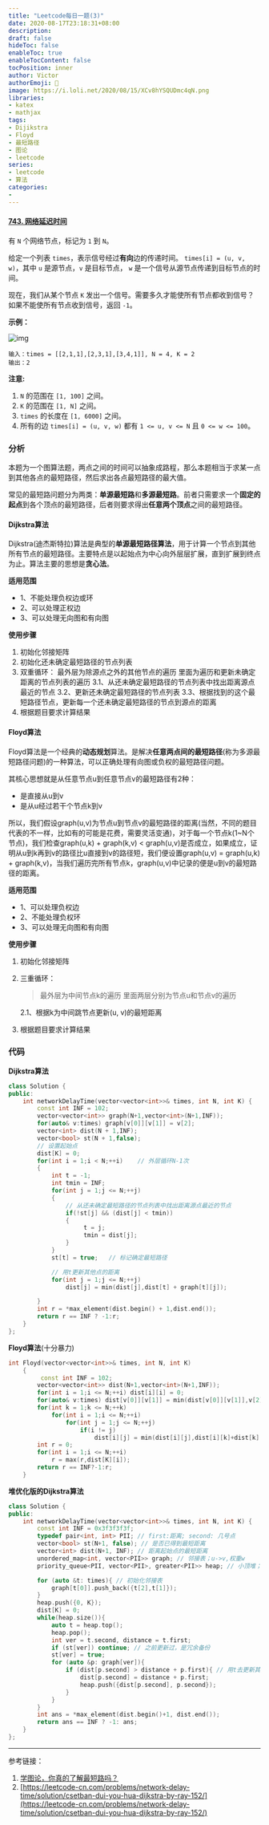 ```yaml
---
title: "Leetcode每日一题(3)"
date: 2020-08-17T23:18:31+08:00
description:
draft: false
hideToc: false
enableToc: true
enableTocContent: false
tocPosition: inner
author: Victor
authorEmoji: 👻
image: https://i.loli.net/2020/08/15/XCv8hYSQUDmc4qN.png
libraries:
- katex
- mathjax
tags:
- Dijikstra
- Floyd
- 最短路径
- 图论
- leetcode
series:
- leetcode
- 算法
categories:
-
---
```




#### [743. 网络延迟时间](https://leetcode-cn.com/problems/network-delay-time/)

有 `N` 个网络节点，标记为 `1` 到 `N`。

给定一个列表 `times`，表示信号经过**有向**边的传递时间。 `times[i] = (u, v, w)`，其中 `u` 是源节点，`v` 是目标节点， `w` 是一个信号从源节点传递到目标节点的时间。

现在，我们从某个节点 `K` 发出一个信号。需要多久才能使所有节点都收到信号？如果不能使所有节点收到信号，返回 `-1`。

 

**示例：**

![img](https://assets.leetcode.com/uploads/2019/05/23/931_example_1.png)

```
输入：times = [[2,1,1],[2,3,1],[3,4,1]], N = 4, K = 2
输出：2
```

 

**注意:**

1. `N` 的范围在 `[1, 100]` 之间。
2. `K` 的范围在 `[1, N]` 之间。
3. `times` 的长度在 `[1, 6000]` 之间。
4. 所有的边 `times[i] = (u, v, w)` 都有 `1 <= u, v <= N` 且 `0 <= w <= 100`。

### 分析

本题为一个图算法题，两点之间的时间可以抽象成路程，那么本题相当于求某一点到其他各点的最短路径，然后求出各点最短路径的最大值。

常见的最短路问题分为两类：**单源最短路**和**多源最短路**。前者只需要求一个**固定的起点**到各个顶点的最短路径，后者则要求得出**任意两个顶点**之间的最短路径。

#### Dijkstra算法

Dijkstra(迪杰斯特拉)算法是典型的**单源最短路径算法**，用于计算一个节点到其他所有节点的最短路径。主要特点是以起始点为中心向外层层扩展，直到扩展到终点为止。算法主要的思想是**贪心法**。

**适用范围**

- 1、不能处理负权边或环
- 2、可以处理正权边
- 3、可以处理无向图和有向图

**使用步骤**

1. 初始化邻接矩阵
2. 初始化还未确定最短路径的节点列表
3. 双重循环：
   最外层为除源点之外的其他节点的遍历
   里面为遍历和更新未确定距离的节点列表的遍历
   3.1、从还未确定最短路径的节点列表中找出距离源点最近的节点
   3.2、更新还未确定最短路径的节点列表
   3.3、根据找到的这个最短路径节点，更新每一个还未确定最短路径的节点到源点的距离
4. 根据题目要求计算结果

#### Floyd算法

Floyd算法是一个经典的**动态规划**算法。是解决**任意两点间的最短路径**(称为多源最短路径问题)的一种算法，可以正确处理有向图或负权的最短路径问题。

其核心思想就是从任意节点u到任意节点v的最短路径有2种：

- 是直接从u到v
- 是从u经过若干个节点k到v

所以，我们假设graph(u,v)为节点u到节点v的最短路径的距离(当然，不同的题目代表的不一样，比如有的可能是花费，需要灵活变通)，对于每一个节点k(1~N个节点)，我们检查graph(u,k) + graph(k,v) < graph(u,v)是否成立，如果成立，证明从u到k再到v的路径比u直接到v的路径短，我们便设置graph(u,v) = graph(u,k) + graph(k,v)，当我们遍历完所有节点k，graph(u,v)中记录的便是u到v的最短路径的距离。

**适用范围**

- 1、可以处理负权边
- 2、不能处理负权环
- 3、可以处理无向图和有向图

**使用步骤**

1. 初始化邻接矩阵

2. 三重循环：

   >   最外层为中间节点k的遍历
   >   里面两层分别为节点u和节点v的遍历

   

   2.1、根据k为中间跳节点更新(u, v)的最短距离

3. 根据题目要求计算结果



### 代码

**Dijkstra算法**

```cpp
class Solution {
public:
    int networkDelayTime(vector<vector<int>>& times, int N, int K) {
        const int INF = 102;
        vector<vector<int>> graph(N+1,vector<int>(N+1,INF));
        for(auto& v:times) graph[v[0]][v[1]] = v[2];
        vector<int> dist(N + 1,INF);
        vector<bool> st(N + 1,false);
        // 设置起始点
        dist[K] = 0;
        for(int i = 1;i < N;++i)    // 外层循环N-1次
        {
            int t = -1;
            int tmin = INF;
            for(int j = 1;j <= N;++j)
            {
                // 从还未确定最短路径的节点列表中找出距离源点最近的节点
                if(!st[j] && (dist[j] < tmin))
                {
                     t = j;
                     tmin = dist[j];
                }
            }
            st[t] = true;   // 标记确定最短路径

            // 用t更新其他点的距离
            for(int j = 1;j <= N;++j)
                dist[j] = min(dist[j],dist[t] + graph[t][j]);

        }
        int r = *max_element(dist.begin() + 1,dist.end());
        return r == INF ? -1:r;
    }
};
```

**Floyd算法**(十分暴力)

```cpp
int Floyd(vector<vector<int>>& times, int N, int K)
    {
         const int INF = 102;
        vector<vector<int>> dist(N+1,vector<int>(N+1,INF));
        for(int i = 1;i <= N;++i) dist[i][i] = 0;
        for(auto& v:times) dist[v[0]][v[1]] = min(dist[v[0]][v[1]],v[2]);
        for(int k = 1;k <= N;++k)
            for(int i = 1;i <= N;++i)
                for(int j = 1;j <= N;++j)
                    if(i != j)
                        dist[i][j] = min(dist[i][j],dist[i][k]+dist[k][j]);
        int r = 0;
        for(int i = 1;i <= N;++i)
            r = max(r,dist[K][i]);
        return r == INF?-1:r;  
    }
```

**堆优化版的Dijkstra算法**

```cpp
class Solution {
public:
    int networkDelayTime(vector<vector<int>>& times, int N, int K) {
        const int INF = 0x3f3f3f3f;
        typedef pair<int, int> PII; // first:距离; second: 几号点
        vector<bool> st(N+1, false); // 是否已得到最短距离
        vector<int> dist(N+1, INF); // 距离起始点的最短距离
        unordered_map<int, vector<PII>> graph; // 邻接表；u->v,权重w
        priority_queue<PII, vector<PII>, greater<PII>> heap; // 小顶堆；维护到起始点的最短距离和点

        for (auto &t: times){ // 初始化邻接表
            graph[t[0]].push_back({t[2],t[1]});
        }
        heap.push({0, K});
        dist[K] = 0;
        while(heap.size()){
            auto t = heap.top();
            heap.pop();
            int ver = t.second, distance = t.first;
            if (st[ver]) continue; // 之前更新过，是冗余备份
            st[ver] = true;
            for (auto &p: graph[ver]){
                if (dist[p.second] > distance + p.first){ // 用t去更新其他点到起始点的最短距离
                    dist[p.second] = distance + p.first;
                    heap.push({dist[p.second], p.second});
                }
            }
        }
        int ans = *max_element(dist.begin()+1, dist.end());
        return ans == INF ? -1: ans;
    }
};
```



---

参考链接：

1. [学图论，你真的了解最短路吗？](https://www.luogu.com.cn/blog/FrozaFerrari/xue-tu-lun-ni-zhen-di-liao-xie-zui-duan-lu-ma-post)
2. [https://leetcode-cn.com/problems/network-delay-time/solution/csetban-dui-you-hua-dijkstra-by-ray-152/](https://leetcode-cn.com/problems/network-delay-time/solution/csetban-dui-you-hua-dijkstra-by-ray-152/)